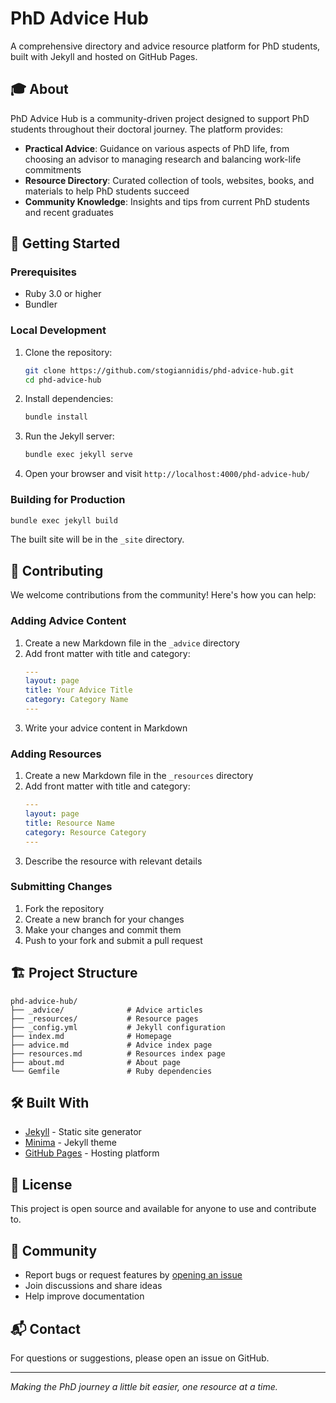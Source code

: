 # PhD Advice Hub

A comprehensive directory and advice resource platform for PhD students, built with Jekyll and hosted on GitHub Pages.

## 🎓 About

PhD Advice Hub is a community-driven project designed to support PhD students throughout their doctoral journey. The platform provides:

- **Practical Advice**: Guidance on various aspects of PhD life, from choosing an advisor to managing research and balancing work-life commitments
- **Resource Directory**: Curated collection of tools, websites, books, and materials to help PhD students succeed
- **Community Knowledge**: Insights and tips from current PhD students and recent graduates

## 🚀 Getting Started

### Prerequisites

- Ruby 3.0 or higher
- Bundler

### Local Development

1. Clone the repository:
   ```bash
   git clone https://github.com/stogiannidis/phd-advice-hub.git
   cd phd-advice-hub
   ```

2. Install dependencies:
   ```bash
   bundle install
   ```

3. Run the Jekyll server:
   ```bash
   bundle exec jekyll serve
   ```

4. Open your browser and visit `http://localhost:4000/phd-advice-hub/`

### Building for Production

```bash
bundle exec jekyll build
```

The built site will be in the `_site` directory.

## 📝 Contributing

We welcome contributions from the community! Here's how you can help:

### Adding Advice Content

1. Create a new Markdown file in the `_advice` directory
2. Add front matter with title and category:
   ```yaml
   ---
   layout: page
   title: Your Advice Title
   category: Category Name
   ---
   ```
3. Write your advice content in Markdown

### Adding Resources

1. Create a new Markdown file in the `_resources` directory
2. Add front matter with title and category:
   ```yaml
   ---
   layout: page
   title: Resource Name
   category: Resource Category
   ---
   ```
3. Describe the resource with relevant details

### Submitting Changes

1. Fork the repository
2. Create a new branch for your changes
3. Make your changes and commit them
4. Push to your fork and submit a pull request

## 🏗️ Project Structure

```
phd-advice-hub/
├── _advice/              # Advice articles
├── _resources/           # Resource pages
├── _config.yml           # Jekyll configuration
├── index.md              # Homepage
├── advice.md             # Advice index page
├── resources.md          # Resources index page
├── about.md              # About page
└── Gemfile               # Ruby dependencies
```

## 🛠️ Built With

- [Jekyll](https://jekyllrb.com/) - Static site generator
- [Minima](https://github.com/jekyll/minima) - Jekyll theme
- [GitHub Pages](https://pages.github.com/) - Hosting platform

## 📄 License

This project is open source and available for anyone to use and contribute to.

## 🤝 Community

- Report bugs or request features by [opening an issue](https://github.com/stogiannidis/phd-advice-hub/issues)
- Join discussions and share ideas
- Help improve documentation

## 📬 Contact

For questions or suggestions, please open an issue on GitHub.

---

*Making the PhD journey a little bit easier, one resource at a time.*